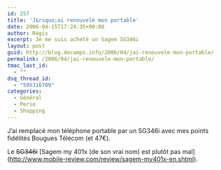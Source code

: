 ```yaml
---
id: 257
title: 'J&rsquo;ai renouvelé mon portable'
date: 2006-04-15T17:24:35+00:00
author: Régis
excerpt: Je me suis acheté un Sagem SG346i
layout: post
guid: http://blog.decamps.info/2006/04/jai-renouvele-mon-portable/
permalink: /2006/04/jai-renouvele-mon-portable/
tmac_last_id:
  - ""
dsq_thread_id:
  - "595316709"
categories:
  - Général
  - Perso
  - Shopping
---
```

J&rsquo;ai remplacé mon téléphone portable par un SG346i avec mes points fidélités Bougues Télécom (et 47€).

Le <strike>SG346i</strike> \[Sagem my 401x (de son vrai nom) est plutôt pas mal\](http://www.mobile-review.com/review/sagem-my401x-en.shtml).